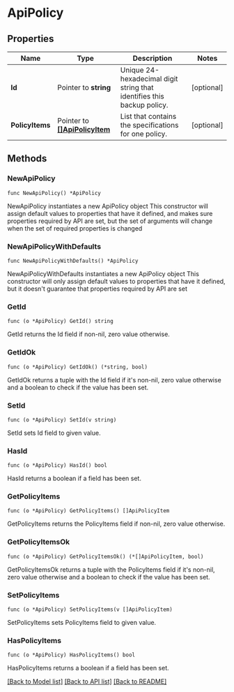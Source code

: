 # ApiPolicy

## Properties

Name | Type | Description | Notes
------------ | ------------- | ------------- | -------------
**Id** | Pointer to **string** | Unique 24-hexadecimal digit string that identifies this backup policy. | [optional] 
**PolicyItems** | Pointer to [**[]ApiPolicyItem**](ApiPolicyItem.md) | List that contains the specifications for one policy. | [optional] 

## Methods

### NewApiPolicy

`func NewApiPolicy() *ApiPolicy`

NewApiPolicy instantiates a new ApiPolicy object
This constructor will assign default values to properties that have it defined,
and makes sure properties required by API are set, but the set of arguments
will change when the set of required properties is changed

### NewApiPolicyWithDefaults

`func NewApiPolicyWithDefaults() *ApiPolicy`

NewApiPolicyWithDefaults instantiates a new ApiPolicy object
This constructor will only assign default values to properties that have it defined,
but it doesn't guarantee that properties required by API are set

### GetId

`func (o *ApiPolicy) GetId() string`

GetId returns the Id field if non-nil, zero value otherwise.

### GetIdOk

`func (o *ApiPolicy) GetIdOk() (*string, bool)`

GetIdOk returns a tuple with the Id field if it's non-nil, zero value otherwise
and a boolean to check if the value has been set.

### SetId

`func (o *ApiPolicy) SetId(v string)`

SetId sets Id field to given value.

### HasId

`func (o *ApiPolicy) HasId() bool`

HasId returns a boolean if a field has been set.

### GetPolicyItems

`func (o *ApiPolicy) GetPolicyItems() []ApiPolicyItem`

GetPolicyItems returns the PolicyItems field if non-nil, zero value otherwise.

### GetPolicyItemsOk

`func (o *ApiPolicy) GetPolicyItemsOk() (*[]ApiPolicyItem, bool)`

GetPolicyItemsOk returns a tuple with the PolicyItems field if it's non-nil, zero value otherwise
and a boolean to check if the value has been set.

### SetPolicyItems

`func (o *ApiPolicy) SetPolicyItems(v []ApiPolicyItem)`

SetPolicyItems sets PolicyItems field to given value.

### HasPolicyItems

`func (o *ApiPolicy) HasPolicyItems() bool`

HasPolicyItems returns a boolean if a field has been set.


[[Back to Model list]](../README.md#documentation-for-models) [[Back to API list]](../README.md#documentation-for-api-endpoints) [[Back to README]](../README.md)


